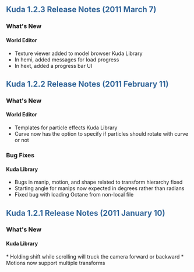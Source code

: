 ## <font color='#336699'>Kuda 1.2.3 Release Notes (2011 March 7)</font> ##
### What's New ###
#### World Editor ####
  * Texture viewer added to model browser Kuda Library
  * In hemi, added messages for load progress
  * In hext, added a progress bar UI

## <font color='#336699'>Kuda 1.2.2 Release Notes (2011 February 11)</font> ##
### What's New ###
#### World Editor ####
  * Templates for particle effects Kuda Library
  * Curve now has the option to specify if particles should rotate with curve or not

### Bug Fixes ###
#### Kuda Library ####
  * Bugs in manip, motion, and shape related to transform hierarchy fixed
  * Starting angle for manips now expected in degrees rather than radians
  * Fixed bug with loading Octane from non-local file

<h2><font color='#336699'>Kuda 1.2.1 Release Notes (2011 January 10)</font></h2>
<h3>What's New</h3>
<h4>Kuda Library</h4>
  * Holding shift while scrolling will truck the camera forward or backward
  * Motions now support multiple transforms